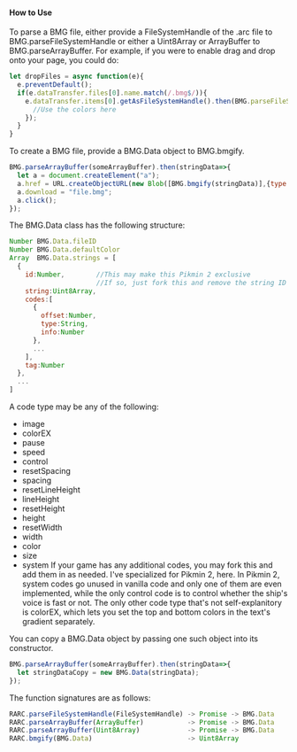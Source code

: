 #### How to Use
To parse a BMG file, either provide a FileSystemHandle of the .arc file to BMG.parseFileSystemHandle or either a Uint8Array or ArrayBuffer to BMG.parseArrayBuffer. For example, if you were to enable drag and drop onto your page, you could do:
```js
let dropFiles = async function(e){
  e.preventDefault();
  if(e.dataTransfer.files[0].name.match(/.bmg$/)){
    e.dataTransfer.items[0].getAsFileSystemHandle().then(BMG.parseFileSystemHandle).then(stringData=>{
      //Use the colors here
    });
  }
}
```

To create a BMG file, provide a BMG.Data object to BMG.bmgify.
```js
BMG.parseArrayBuffer(someArrayBuffer).then(stringData=>{
  let a = document.createElement("a");
  a.href = URL.createObjectURL(new Blob([BMG.bmgify(stringData)],{type:"application/octet-stream"}));
  a.download = "file.bmg";
  a.click();
});
```

The BMG.Data class has the following structure:
```js
Number BMG.Data.fileID
Number BMG.Data.defaultColor
Array  BMG.Data.strings = [
  {
    id:Number,        //This may make this Pikmin 2 exclusive
                      //If so, just fork this and remove the string ID stuff
    string:Uint8Array,
    codes:[
      {
        offset:Number,
        type:String,
        info:Number
      },
      ...
    ],
    tag:Number
  },
  ...
]
```
A code type may be any of the following:
 - image
 - colorEX
 - pause
 - speed
 - control
 - resetSpacing
 - spacing
 - resetLineHeight
 - lineHeight
 - resetHeight
 - height
 - resetWidth
 - width
 - color
 - size
 - system
If your game has any additional codes, you may fork this and add them in as needed. I've specialized for Pikmin 2, here. In Pikmin 2, system codes go unused in vanilla code and only one of them are even implemented, while the only control code is to control whether the ship's voice is fast or not. The only other code type that's not self-explanitory is colorEX, which lets you set the top and bottom colors in the text's gradient separately.

You can copy a BMG.Data object by passing one such object into its constructor.
```js
BMG.parseArrayBuffer(someArrayBuffer).then(stringData=>{
  let stringDataCopy = new BMG.Data(stringData);
});
```

The function signatures are as follows:
```js
RARC.parseFileSystemHandle(FileSystemHandle) -> Promise -> BMG.Data
RARC.parseArrayBuffer(ArrayBuffer)           -> Promise -> BMG.Data
RARC.parseArrayBuffer(Uint8Array)            -> Promise -> BMG.Data
RARC.bmgify(BMG.Data)                        -> Uint8Array
```
